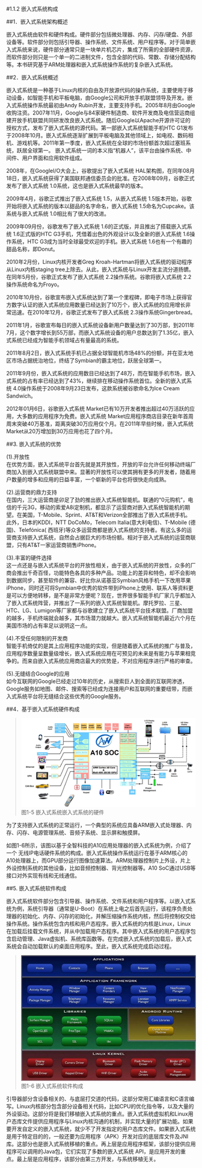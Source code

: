 #1.1.2 嵌入式系统构成

##1．嵌入式系统架构概述

嵌入式系统由软件和硬件构成。硬件部分包括微处理器、内存、闪存/硬盘、外部设备等。软件部分则包括引导器、操作系统、文件系统、用户程序等。对于简单嵌入式系统来说，硬件部分通常只是一块单片机芯片，集成了所需的全部硬件资源，而软件部分则只是一个单一的二进制文件，包含全部的代码、常数、存储分配结构等。本书研究基于ARM处理器和嵌入式系统操作系统的复杂嵌入式系统。

##2．嵌入式系统概述

嵌入式系统是一种基于Linux内核的自由及开放源代码的操作系统，主要使用于移动设备，如智能手机和平板电脑，由Google公司和开放手机联盟领导及开发。嵌入式系统操作系统最初由Andy Rubin开发，主要支持手机。2005年8月由Google收购注资。2007年11月，Google与84家硬件制造商、软件开发商及电信营运商组建开放手机联盟共同研发改良嵌入式系统。随后Google以Apache开源许可证的授权方式，发布了嵌入式系统的源代码。第一部嵌入式系统智能手机HTC G1发布于2008年10月。嵌入式系统逐渐扩展到平板电脑及其他领域上，如电视、数码相机、游戏机等。2011年第一季度，嵌入式系统在全球的市场份额首次超过塞班系统，跃居全球第一。 嵌入式系统一词的本义指“机器人”，该平台由操作系统、中间件、用户界面和应用软件组成。

2008年，在GoogleI/O大会上，谷歌提出了嵌入式系统 HAL架构图，在同年08月18日，嵌入式系统获得了美国联邦通信委员会的批准。在2008年09月，谷歌正式发布了嵌入式系统 1.0系统，这也是嵌入式系统最早的版本。

2009年4月，谷歌正式推出了嵌入式系统 1.5，从嵌入式系统 1.5版本开始，谷歌开始将嵌入式系统的版本以甜品的名字命名，嵌入式系统 1.5命名为Cupcake。该系统与嵌入式系统 1.0相比有了很大的改进。

2009年09月份，谷歌发布了嵌入式系统 1.6的正式版，并且推出了搭载嵌入式系统 1.6正式版的HTC G3手机，凭借着出色的外观设计以及全新的嵌入式系统 1.6操作系统，HTC G3成为当时全球最受欢迎的手机。嵌入式系统 1.6也有一个有趣的甜品名称，即Donut。

2010年2月份，Linux内核开发者Greg Kroah-Hartman将嵌入式系统的驱动程序从Linux内核staging tree上除去。从此，嵌入式系统与Linux开发主流分道扬镳。在同年5月份，谷歌正式发布了嵌入式系统 2.2操作系统。谷歌将嵌入式系统 2.2操作系统命名为Froyo。

2010年10月份，谷歌宣布嵌入式系统达到了第一个里程碑，即电子市场上获得官方数字认证的嵌入式系统应用数量已经达到了10万个，嵌入式系统的应用增长非常迅速。在2010年12月，谷歌正式发布了嵌入式系统 2.3操作系统Gingerbread。

2011年1月，谷歌宣布每日的嵌入式系统设备新用户数量达到了30万部，到2011年7月，这个数字增长到55万部，而嵌入式系统设备的用户总数达到了1.35亿，嵌入式系统已经成为智能手机领域占有量最高的系统。

2011年8月2日，嵌入式系统手机已占据全球智能机市场48%的份额，并在亚太地区市场占据统治地位，终结了Symbian的霸主地位，跃居全球第一。

2011年9月份，嵌入式系统的应用数目已经达到了48万，而在智能手机市场，嵌入式系统的占有率已经达到了43%，继续排在移动操作系统首位。全新的嵌入式系统 4.0操作系统于2008年9月23日发布，这款系统被谷歌命名为Ice Cream Sandwich。

2012年01月6日，谷歌嵌入式系统 Market已有10万开发者推出超过40万活跃的应用，大多数的应用程序为免费。嵌入式系统 Market应用程序商店目录在新年首周周末突破40万基准，距离突破30万应用仅个月。在2011年早些时候，嵌入式系统 Market从20万增加到30万应用也花了四个月。

##3. 嵌入式系统的优势

(1).开放性  
在优势方面，嵌入式系统平台首先就是其开放性，开放的平台允许任何移动终端厂商加入到嵌入式系统联盟中来。显著的开放性可以使其拥有更多的开发者，随着用户数量的增多和应用的日益丰富，一个崭新的平台也将很快走向成熟。

(2).运营商的鼎力支持  
在国内，三大运营商是卯足了劲的推出嵌入式系统智能机。联通的“0元购机”，电信的千元3G，移动的索爱A8i定制机，都显示了运营商对嵌入式系统智能机的期望。在美国，T-Mobile、Sprint、AT&T和Verizon全部推出了嵌入式系统手机。此外，日本的KDDI，NTT DoCoMo，Telecom Italia(意大利电信)、T-Mobile (德国)、Telefónica( 西班牙)等众多运营商都是嵌入式系统的支持者。有这么多的运营商支持嵌入式系统，自然会占据巨大的市场份额。相对于嵌入式系统的运营商联盟，只有AT&T一家运营商销售iPhone。

(3).丰富的硬件选择  
这一点还是与嵌入式系统平台的开放性相关，由于嵌入式系统的开放性，众多的厂商会推出千奇百怪，功能特色各具的多种产品。功能上的差异和特色，却不会影响到数据同步，甚至软件的兼容、好比你从诺基亚Symbian风格手机一下改用苹果iPhone，同时还可将Symbian中优秀的软件带到iPhone上使用、联系人等资料更是可以方便地转移，是不是非常方便呢？现在，世界很多智能手机厂家几乎都加入了嵌入式系统阵营，并推出了一系列的嵌入式系统智能机。摩托罗拉、三星、HTC、LG、Lumigon等厂家都与谷歌建立了嵌入式系统平台技术联盟。厂商加盟的越多，手机终端就会越多，其市场潜力就越大。嵌入式系统智能机最近六个月在美国市场的占有率足以说明这一点。

(4).不受任何限制的开发商  
智能手机倚仗的是其上应用程序功能的实现，但是随着嵌入式系统的推广与普及，应用程序数量呈数量级增长，嵌入式系统应用在可预见的未来是有能力与苹果相竞争的。而来自嵌入式系统应用商店最大的优势是，不对应用程序进行严格的审查。

(5).无缝结合Google的应用  
如今互联网的Google已经走过10年的历史，从搜索巨人到全面的互联网渗透，Google服务如地图、邮件、搜索等已经成为连接用户和互联网的重要纽带，而嵌入式系统平台将无缝结合这些优秀的Google服务。

##4．基于嵌入式系统硬件构成

> ![](/images/1-5.png)  
> 图1-5 嵌入式系统嵌入式系统的硬件

为了支持嵌入式系统的正常运行，一个典型的系统应具备ARM嵌入式处理器、内存、闪存、电源管理系统、音频子系统、显示屏和触摸屏。

如图1-6所示，该图以基于全智科技的A10应用处理器的嵌入式系统为例，介绍了一个 无线IP电话硬件系统的构成。嵌入式系统操作系统运行在基于ARM核心的A10处理器上，而GPU部分运行图像加速算法。ARM处理器控制片上外设，片上外设控制系统的其他设备，比如音频控制器、背光控制器等。A10 SoC通过USB等接口对外实现有线和无线通信。

##5. 嵌入式系统软件构成

嵌入式系统软件部分包含引导器、操作系统、文件系统和用户程序等。以嵌入式系统为例，系统引导器（通常是U-Boot）在系统上电之后首先运行，该程序负责处理器的初始化、内存、闪存的初始化，并解压缩操作系统内核，然后将控制权交给操作系统。操作系统包含内核和用户态程序。嵌入式系统的内核是Linux，Linux在加载后挂载文件系统，并从中加载用户态程序。其中嵌入式系统的用户态程序包含启动管理、Java虚拟机、系统库函数等。在完成嵌入式系统的加载后，嵌入式系统会自动加载默认的桌面应用程序。至此，嵌入式系统完成启动过程。

> ![](/images/1-6.jpg)  
> 图1-6 嵌入式系统软件构成

引导器部分含设备相关的、与底层打交道的代码，这部分常用汇编语言和C语言编写。Linux内核部分包含部分设备相关代码，比如CPU的优化指令等，以及大量的外设驱动。这部分将是我们移植嵌入式系统的重点。嵌入式系统虚拟机和Linux用户态库文件提供应用程序与Linux内核沟通的机制，并实现大量的扩展功能。如果要开发自定义的嵌入式系统，就少不了开发指定的用户态库文件。如果嵌入式系统是用于特定目的的，一般还要为应用程序（APK）开发对应的底层库文件及JNI库。这部分也是嵌入式系统移植的重点。再上层是应用程序框架，该部分提供应用程序可以调用的Java包，它们实现了多数的嵌入式系统 API，是应用开发的重点。最上层是应用程序，该部分由第三方开发，与系统移植无关。